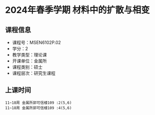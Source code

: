 # 2024年春季学期 材料中的扩散与相变 






## 课程信息

- 课程号：MSEN6102P.02
- 学分：2
- 教学类型：理论课
- 开课单位：金属所
- 课程类别：硕士
- 课程层次：研究生课程

## 上课时间

```
11~18周 金属所郭可信楼109 :2(5,6)
11~18周 金属所郭可信楼109 :4(5,6)
```

